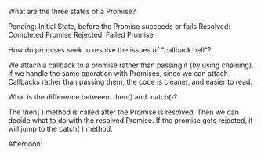 What are the three states of a Promise?

Pending: Initial State, before the Promise succeeds or fails
Resolved: Completed Promise
Rejected: Failed Promise

How do promises seek to resolve the issues of "callback hell"?

We attach a callback to a promise rather than passing it (by using chaining). If we handle the same operation with Promises, since we can attach Callbacks rather than passing them, the code is cleaner, and easier to read. 

What is the difference between .then() and .catch()?

The then( ) method is called after the Promise is resolved. Then we can decide what to do with the resolved Promise. If the promise gets rejected, it will jump to the catch( ) method.

Afternoon: